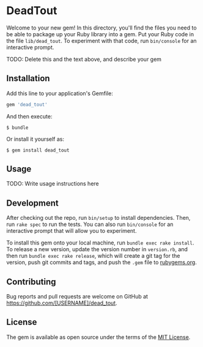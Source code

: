 # DeadTout

Welcome to your new gem! In this directory, you'll find the files you need to be able to package up your Ruby library into a gem. Put your Ruby code in the file `lib/dead_tout`. To experiment with that code, run `bin/console` for an interactive prompt.

TODO: Delete this and the text above, and describe your gem

## Installation

Add this line to your application's Gemfile:

```ruby
gem 'dead_tout'
```

And then execute:

    $ bundle

Or install it yourself as:

    $ gem install dead_tout

## Usage

TODO: Write usage instructions here

## Development

After checking out the repo, run `bin/setup` to install dependencies. Then, run `rake spec` to run the tests. You can also run `bin/console` for an interactive prompt that will allow you to experiment.

To install this gem onto your local machine, run `bundle exec rake install`. To release a new version, update the version number in `version.rb`, and then run `bundle exec rake release`, which will create a git tag for the version, push git commits and tags, and push the `.gem` file to [rubygems.org](https://rubygems.org).

## Contributing

Bug reports and pull requests are welcome on GitHub at https://github.com/[USERNAME]/dead_tout.


## License

The gem is available as open source under the terms of the [MIT License](http://opensource.org/licenses/MIT).

